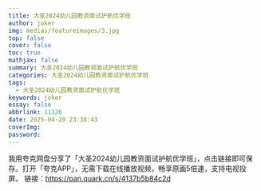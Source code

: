 ```yaml
---
title: 大圣2024幼儿园教资面试护航优学班
author: joker
img: medias/featureimages/3.jpg
top: false
cover: false
toc: true
mathjax: false
summary: 大圣2024幼儿园教资面试护航优学班
categories: 大圣2024幼儿园教资面试护航优学班
tags:
  - 大圣2024幼儿园教资面试护航优学班
keywords: joker
essay: false
abbrlink: 11126
date: 2025-04-20 23:38:43
coverImg:
password:
---
```


我用夸克网盘分享了「大圣2024幼儿园教资面试护航优学班」，点击链接即可保存。打开「夸克APP」，无需下载在线播放视频，畅享原画5倍速，支持电视投屏。
链接：https://pan.quark.cn/s/4137b5b84c2d
